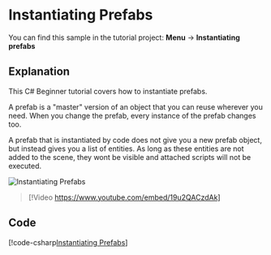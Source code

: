 # Instantiating Prefabs
You can find this sample in the tutorial project: **Menu** &rarr; **Instantiating prefabs**

## Explanation
This C# Beginner tutorial covers how to instantiate prefabs.

A prefab is a "master" version of an object that you can reuse wherever you need. When you change the prefab, every instance of the prefab changes too.

A prefab that is instantiated by code does not give you a new prefab object, but instead gives you a list of entities. As long as these entities are not added to the scene, they wont be visible and attached scripts will not be executed.

![Instantiating Prefabs](media/instantiating-prefabs.webp)

> [!Video https://www.youtube.com/embed/19u2QACzdAk]

## Code
[!code-csharp[Instantiating Prefabs](../../../../stride/samples/Tutorials/CSharpBeginner/CSharpBeginner/CSharpBeginner.Game/Code/InstantiatingPrefabsDemo.cs)]